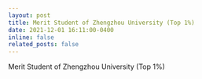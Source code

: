 ```yaml
---
layout: post
title: Merit Student of Zhengzhou University (Top 1%)
date: 2021-12-01 16:11:00-0400
inline: false
related_posts: false
---
```


Merit Student of Zhengzhou University (Top 1%)
